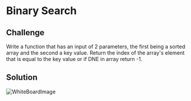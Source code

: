 # Binary Search 

## Challenge 

Write a function that has an input of 2 parameters, the first being a sorted array and the second a key value. Return the index of the array's element that is equal to the key value or if DNE in array return -1. 

## Solution

![WhiteBoardImage]('assets/401-WB-3.jpg')
